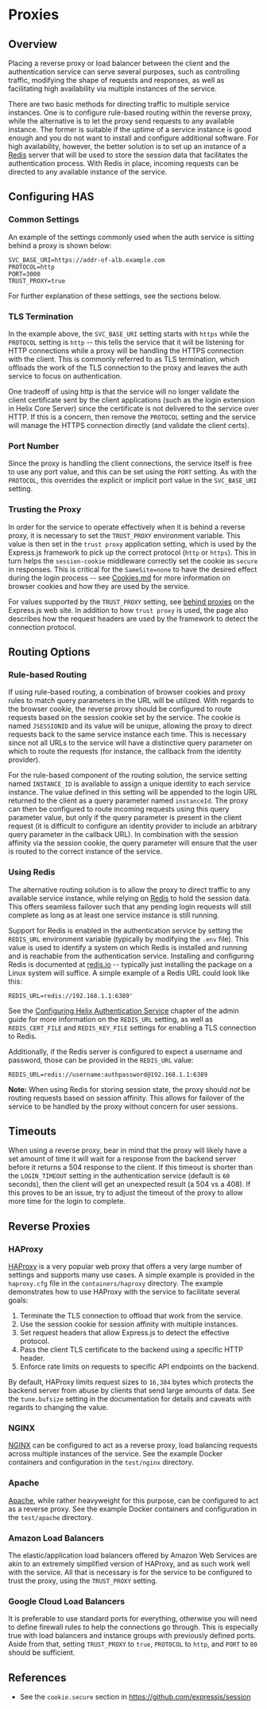 # Proxies

## Overview

Placing a reverse proxy or load balancer between the client and the authentication service can serve several purposes, such as controlling traffic, modifying the shape of requests and responses, as well as facilitating high availability via multiple instances of the service.

There are two basic methods for directing traffic to multiple service instances. One is to configure rule-based routing within the reverse proxy, while the alternative is to let the proxy send requests to any available instance. The former is suitable if the uptime of a service instance is good enough and you do not want to install and configure additional software. For high availability, however, the better solution is to set up an instance of a [Redis](https://redis.io) server that will be used to store the session data that facilitates the authentication process. With Redis in place, incoming requests can be directed to any available instance of the service.

## Configuring HAS

### Common Settings

An example of the settings commonly used when the auth service is sitting behind a proxy is shown below:

```
SVC_BASE_URI=https://addr-of-alb.example.com
PROTOCOL=http
PORT=3000
TRUST_PROXY=true
```

For further explanation of these settings, see the sections below.

### TLS Termination

In the example above, the `SVC_BASE_URI` setting starts with `https` while the `PROTOCOL` setting is `http` -- this tells the service that it will be listening for HTTP connections while a proxy will be handling the HTTPS connection with the client. This is commonly referred to as TLS termination, which offloads the work of the TLS connection to the proxy and leaves the auth service to focus on authentication.

One tradeoff of using http is that the service will no longer validate the client certificate sent by the client applications (such as the login extension in Helix Core Server) since the certificate is not delivered to the service over HTTP. If this is a concern, then remove the `PROTOCOL` setting and the service will manage the HTTPS connection directly (and validate the client certs).

### Port Number

Since the proxy is handling the client connections, the service itself is free to use any port value, and this can be set using the `PORT` setting. As with the `PROTOCOL`, this overrides the explicit or implicit port value in the `SVC_BASE_URI` setting.

### Trusting the Proxy

In order for the service to operate effectively when it is behind a reverse proxy, it is necessary to set the `TRUST_PROXY` environment variable. This value is then set in the `trust proxy` application setting, which is used by the Express.js framework to pick up the correct protocol (`http` or `https`). This in turn helps the `session-cookie` middleware correctly set the cookie as `secure` in responses. This is critical for the `SameSite=none` to have the desired effect during the login process -- see [Cookies.md](./Cookies.md) for more information on browser cookies and how they are used by the service.

For values supported by the `TRUST_PROXY` setting, see [behind proxies](http://expressjs.com/en/guide/behind-proxies.html) on the Express.js web site. In addition to how `trust proxy` is used, the page also describes how the request headers are used by the framework to detect the connection protocol.

## Routing Options

### Rule-based Routing

If using rule-based routing, a combination of browser cookies and proxy rules to match query parameters in the URL will be utilized. With regards to the browser cookie, the reverse proxy should be configured to route requests based on the session cookie set by the service. The cookie is named `JSESSIONID` and its value will be unique, allowing the proxy to direct requests back to the same service instance each time. This is necessary since not all URLs to the service will have a distinctive query parameter on which to route the requests (for instance, the callback from the identity provider).

For the rule-based component of the routing solution, the service setting named `INSTANCE_ID` is available to assign a unique identity to each service instance. The value defined in this setting will be appended to the login URL returned to the client as a query parameter named `instanceId`. The proxy can then be configured to route incoming requests using this query parameter value, but only if the query parameter is present in the client request (it is difficult to configure an identity provider to include an arbitrary query parameter in the callback URL). In combination with the session affinity via the session cookie, the query parameter will ensure that the user is routed to the correct instance of the service.

### Using Redis

The alternative routing solution is to allow the proxy to direct traffic to any available service instance, while relying on [Redis](https://redis.io) to hold the session data. This offers seamless failover such that any pending login requests will still complete as long as at least one service instance is still running.

Support for Redis is enabled in the authentication service by setting the `REDIS_URL` environment variable (typically by modifying the `.env` file). This value is used to identify a system on which Redis is installed and running and is reachable from the authentication service. Installing and configuring Redis is documented at [redis.io](https://redis.io) -- typically just installing the package on a Linux system will suffice. A simple example of a Redis URL could look like this:

```
REDIS_URL=redis://192.168.1.1:6389'
```

See the [Configuring Helix Authentication Service](https://www.perforce.com/manuals/helix-auth-svc/Content/HAS/configuring-has.html) chapter of the admin guide for more information on the `REDIS_URL` setting, as well as `REDIS_CERT_FILE` and `REDIS_KEY_FILE` settings for enabling a TLS connection to Redis.

Additionally, if the Redis server is configured to expect a username and password, those can be provided in the `REDIS_URL` value:

```
REDIS_URL=redis://username:authpassword@192.168.1.1:6389
```

**Note:** When using Redis for storing session state, the proxy should _not_ be routing requests based on session affinity. This allows for failover of the service to be handled by the proxy without concern for user sessions.

## Timeouts

When using a reverse proxy, bear in mind that the proxy will likely have a set amount of time it will wait for a response from the backend server before it returns a 504 response to the client. If this timeout is shorter than the `LOGIN_TIMEOUT` setting in the authentication service (default is `60` seconds), then the client will get an unexpected result (a 504 vs a 408). If this proves to be an issue, try to adjust the timeout of the proxy to allow more time for the login to complete.

## Reverse Proxies

### HAProxy

[HAProxy](http://www.haproxy.org) is a very popular web proxy that offers a very large number of settings and supports many use cases. A simple example is provided in the `haproxy.cfg` file in the `containers/haproxy` directory. The example demonstrates how to use HAProxy with the service to facilitate several goals:

1. Terminate the TLS connection to offload that work from the service.
1. Use the session cookie for session affinity with multiple instances.
1. Set request headers that allow Express.js to detect the effective protocol.
1. Pass the client TLS certificate to the backend using a specific HTTP header.
1. Enforce rate limits on requests to specific API endpoints on the backend.

By default, HAProxy limits request sizes to `16,384` bytes which protects the backend server from abuse by clients that send large amounts of data. See the `tune.bufsize` setting in the documentation for details and caveats with regards to changing the value.

### NGINX

[NGINX](https://www.nginx.com) can be configured to act as a reverse proxy, load balancing requests across multiple instances of the service. See the example Docker containers and configuration in the `test/nginx` directory.

### Apache

[Apache](https://httpd.apache.org), while rather heavyweight for this purpose, can be configured to act as a reverse proxy. See the example Docker containers and configuration in the `test/apache` directory.

### Amazon Load Balancers

The elastic/application load balancers offered by Amazon Web Services are akin to an extremely simplified version of HAProxy, and as such work well with the service. All that is necessary is for the service to be configured to trust the proxy, using the `TRUST_PROXY` setting.

### Google Cloud Load Balancers

It is preferable to use standard ports for everything, otherwise you will need
to define firewall rules to help the connections go through. This is especially
true with load balancers and instance groups with previously defined ports.
Aside from that, setting `TRUST_PROXY` to `true`, `PROTOCOL` to `http`, and
`PORT` to `80` should be sufficient.

## References

* See the `cookie.secure` section in https://github.com/expressjs/session
